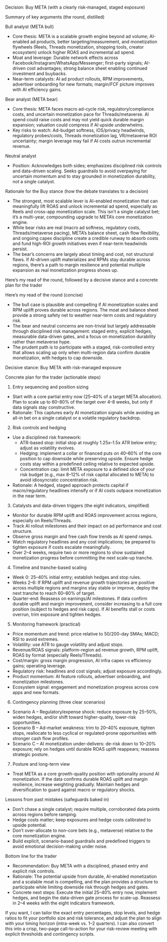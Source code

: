 Decision: Buy META (with a clearly risk-managed, staged exposure)

Summary of key arguments (the round, distilled)

Bull analyst (META bull)
- Core thesis: META is a scalable growth engine beyond ad volume; AI-enabled ad products, better targeting/measurement, and monetization flywheels (Reels, Threads monetization, shopping tools, creator ecosystem) unlock higher ROAS and incremental ad spend.
- Moat and leverage: Durable network effects across Facebook/Instagram/WhatsApp/Messenger; first-party signals; AI-driven cost advantages; strong balance sheet enabling continued investment and buybacks.
- Near-term catalysts: AI ad product rollouts, RPM improvements, advertiser onboarding for new formats; margin/FCF picture improves with AI efficiency gains.

Bear analyst (META bear)
- Core thesis: META faces macro ad-cycle risk, regulatory/compliance costs, and uncertain monetization pace for Threads/metaverse. AI spend could raise costs and may not yield quick durable margin expansion; valuation could compress if AI upside underwhelms.
- Key risks to watch: Ad-budget softness, iOS/privacy headwinds, regulatory probes/costs, Threads monetization lag, VR/metaverse ROI uncertainty; margin leverage may fail if AI costs outrun incremental revenue.

Neutral analyst
- Position: Acknowledges both sides; emphasizes disciplined risk controls and data-driven scaling. Seeks guardrails to avoid overpaying for uncertain momentum and to stay grounded in monetization durability, not a single catalyst.

Rationale for the Buy stance (how the debate translates to a decision)

- The strongest, most scalable lever is AI-enabled monetization that can meaningfully lift ROAS and unlock incremental ad spend, especially as Reels and cross-app monetization scale. This isn’t a single catalyst bet; it’s a multi-year, compounding upgrade to META’s core monetization engine.
- While bear risks are real (macro ad softness, regulatory costs, Threads/metaverse pacing), META’s balance sheet, cash flow flexibility, and ongoing capex discipline create a credible runway to absorb costs and fund high-ROI growth initiatives even if near-term headwinds persist.
- The bear’s concerns are largely about timing and cost, not structural flaws. If AI-driven uplift materializes and RPMs stay durable across regions, there’s a path to margin resilience and potential multiple expansion as real monetization progress shows up.

Here’s my read of the round, followed by a decisive stance and a concrete plan for the trader

Here’s my read of the round (concise)
- The bull case is plausible and compelling if AI monetization scales and RPM uplift proves durable across regions. The moat and balance sheet provide a strong safety net to weather near-term costs and regulatory risk.
- The bear and neutral concerns are non-trivial but largely addressable through disciplined risk management: staged entry, explicit hedges, measurable data-driven gates, and a focus on monetization durability rather than metaverse hype.
- The prudent path is to participate with a staged, risk-controlled entry that allows scaling up only when multi-region data confirm durable monetization, with hedges to cap downside.

Decisive stance: Buy META with risk-managed exposure

Concrete plan for the trader (actionable steps)

1) Entry sequencing and position sizing
- Start with a core partial entry now (25–40% of a target META allocation). Plan to scale up to 60–80% of the target over 4–8 weeks, but only if data signals stay constructive.
- Rationale: This captures early AI monetization signals while avoiding an all-in bet on a single catalyst or a volatile regulatory backdrop.

2) Risk controls and hedging
- Use a disciplined risk framework:
  - ATR-based stop: initial stop at roughly 1.25x–1.5x ATR below entry; adjust as volatility evolves.
  - Hedging: implement a collar or financed puts on 40–60% of the core position to cap downside while preserving upside. Ensure hedge costs stay within a predefined ceiling relative to expected upside.
  - Concentration cap: limit META exposure to a defined slice of your risk budget (e.g., max 8–12% of risk capital allocated to META) to avoid idiosyncratic concentration risk.
- Rationale: A hedged, staged approach protects capital if macro/regulatory headlines intensify or if AI costs outpace monetization in the near term.

3) Catalysts and data-driven triggers (the eight indicators, simplified)
- Monitor for durable RPM uplift and ROAS improvement across regions, especially on Reels/Threads.
- Track AI rollout milestones and their impact on ad performance and cost structure.
- Observe gross margin and free cash flow trends as AI spend ramps.
- Watch regulatory headlines and any cost implications; be prepared to tighten exposure if costs escalate meaningfully.
- Over 2–4 weeks, require two or more regions to show sustained monetization progress before committing the next scale-up tranche.

4) Timeline and tranche-based scaling
- Week 0: 25–40% initial entry; establish hedges and stop rules.
- Weeks 2–6: If RPM uplift and revenue growth trajectories are positive across multiple regions and margins stay stable or improve, deploy the next tranche to reach 60–80% of target.
- Quarter-end: Reassess on earnings/AI milestones. If data confirm durable uplift and margin improvement, consider increasing to a full core position (subject to hedges and risk caps). If AI benefits stall or costs overrun, trim exposure and tighten hedges.

5) Monitoring framework (practical)
- Price momentum and trend: price relative to 50/200-day SMAs; MACD; RSI to avoid extremes.
- Volatility: use ATR to gauge volatility and adjust stops.
- Revenue/ROAS signals: platform-region ad revenue growth, RPM uplift, ROAS by format (especially Reels/Threads).
- Cost/margin: gross margin progression, AI infra capex vs efficiency gains; operating leverage.
- Regulatory risk: headlines and cost signals; adjust exposure accordingly.
- Product momentum: AI feature rollouts, advertiser onboarding, and monetization milestones.
- Ecosystem signal: engagement and monetization progress across core apps and new formats.

6) Contingency planning (three clear scenarios)
- Scenario A – Regulatory/expense shock: reduce exposure by 25–50%, widen hedges, and/or shift toward higher-quality, lower-risk opportunities.
- Scenario B – Ad-market weakness: trim to 20–40% exposure, tighten stops, reallocate to less cyclical or regulated-prone opportunities with stronger cash flow profiles.
- Scenario C – AI monetization under-delivers: de-risk down to 10–20% exposure; rely on hedges until durable ROAS uplift reappears; reassess strategic posture.

7) Posture and long-term view
- Treat META as a core growth-quality position with optionality around AI monetization. If the data confirms durable ROAS uplift and margin resilience, increase weighting gradually. Maintain hedges and diversification to guard against macro or regulatory shocks.

Lessons from past mistakes (safeguards baked in)
- Don’t chase a single catalyst; require multiple, corroborated data points across regions before ramping.
- Hedge costs matter; keep exposures and hedge costs calibrated to upside potential.
- Don’t over-allocate to non-core bets (e.g., metaverse) relative to the core monetization engine.
- Build explicit, scenario-based guardrails and predefined triggers to avoid emotional decision-making under noise.

Bottom line for the trader
- Recommendation: Buy META with a disciplined, phased entry and explicit risk controls.
- Rationale: The potential upside from durable, AI-enabled monetization and a scalable moat is compelling, and the plan provides a structure to participate while limiting downside risk through hedges and gates.
- Concrete next steps: Execute the initial 25–40% entry now, implement hedges, and begin the data-driven gate process for scale-up. Reassess in 2–4 weeks with the eight indicators framework.

If you want, I can tailor the exact entry percentages, stop levels, and hedge ratios to fit your portfolio size and risk tolerance, and adjust the plan to align with your timing horizon (intra-week vs. 1–2 quarters). I can also convert this into a crisp, two-page call-to-action for your risk-review meeting with explicit thresholds and contingency scripts.